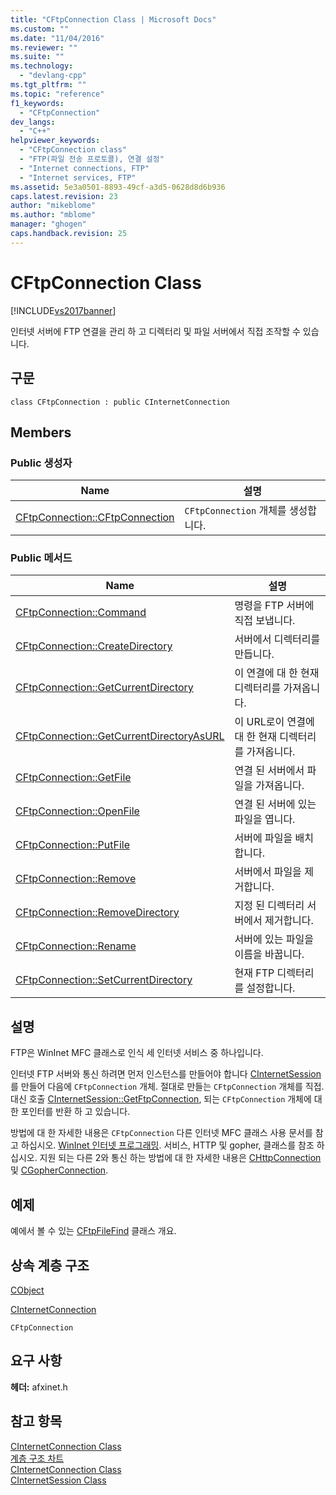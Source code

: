 ```yaml
---
title: "CFtpConnection Class | Microsoft Docs"
ms.custom: ""
ms.date: "11/04/2016"
ms.reviewer: ""
ms.suite: ""
ms.technology: 
  - "devlang-cpp"
ms.tgt_pltfrm: ""
ms.topic: "reference"
f1_keywords: 
  - "CFtpConnection"
dev_langs: 
  - "C++"
helpviewer_keywords: 
  - "CFtpConnection class"
  - "FTP(파일 전송 프로토콜), 연결 설정"
  - "Internet connections, FTP"
  - "Internet services, FTP"
ms.assetid: 5e3a0501-8893-49cf-a3d5-0628d8d6b936
caps.latest.revision: 23
author: "mikeblome"
ms.author: "mblome"
manager: "ghogen"
caps.handback.revision: 25
---
```

# CFtpConnection Class
[!INCLUDE[vs2017banner](../../assembler/inline/includes/vs2017banner.md)]

인터넷 서버에 FTP 연결을 관리 하 고 디렉터리 및 파일 서버에서 직접 조작할 수 있습니다.  
  
## 구문  
  
```  
class CFtpConnection : public CInternetConnection  
```  
  
## Members  
  
### Public 생성자  
  
|Name|설명|  
|----------|--------|  
|[CFtpConnection::CFtpConnection](../Topic/CFtpConnection::CFtpConnection.md)|`CFtpConnection` 개체를 생성합니다.|  
  
### Public 메서드  
  
|Name|설명|  
|----------|--------|  
|[CFtpConnection::Command](../Topic/CFtpConnection::Command.md)|명령을 FTP 서버에 직접 보냅니다.|  
|[CFtpConnection::CreateDirectory](../Topic/CFtpConnection::CreateDirectory.md)|서버에서 디렉터리를 만듭니다.|  
|[CFtpConnection::GetCurrentDirectory](../Topic/CFtpConnection::GetCurrentDirectory.md)|이 연결에 대 한 현재 디렉터리를 가져옵니다.|  
|[CFtpConnection::GetCurrentDirectoryAsURL](../Topic/CFtpConnection::GetCurrentDirectoryAsURL.md)|이 URL로이 연결에 대 한 현재 디렉터리를 가져옵니다.|  
|[CFtpConnection::GetFile](../Topic/CFtpConnection::GetFile.md)|연결 된 서버에서 파일을 가져옵니다.|  
|[CFtpConnection::OpenFile](../Topic/CFtpConnection::OpenFile.md)|연결 된 서버에 있는 파일을 엽니다.|  
|[CFtpConnection::PutFile](../Topic/CFtpConnection::PutFile.md)|서버에 파일을 배치합니다.|  
|[CFtpConnection::Remove](../Topic/CFtpConnection::Remove.md)|서버에서 파일을 제거합니다.|  
|[CFtpConnection::RemoveDirectory](../Topic/CFtpConnection::RemoveDirectory.md)|지정 된 디렉터리 서버에서 제거합니다.|  
|[CFtpConnection::Rename](../Topic/CFtpConnection::Rename.md)|서버에 있는 파일을 이름을 바꿉니다.|  
|[CFtpConnection::SetCurrentDirectory](../Topic/CFtpConnection::SetCurrentDirectory.md)|현재 FTP 디렉터리를 설정합니다.|  
  
## 설명  
 FTP은 WinInet MFC 클래스로 인식 세 인터넷 서비스 중 하나입니다.  
  
 인터넷 FTP 서버와 통신 하려면 먼저 인스턴스를 만들어야 합니다  [CInternetSession](../../mfc/reference/cinternetsession-class.md)를 만들어 다음에 `CFtpConnection` 개체.  절대로 만들는 `CFtpConnection` 개체를 직접. 대신 호출  [CInternetSession::GetFtpConnection](../Topic/CInternetSession::GetFtpConnection.md), 되는 `CFtpConnection` 개체에 대 한 포인터를 반환 하 고 있습니다.  
  
 방법에 대 한 자세한 내용은 `CFtpConnection` 다른 인터넷 MFC 클래스 사용 문서를 참고 하십시오.  [WinInet 인터넷 프로그래밍](../../mfc/win32-internet-extensions-wininet.md).  서비스, HTTP 및 gopher, 클래스를 참조 하십시오. 지원 되는 다른 2와 통신 하는 방법에 대 한 자세한 내용은  [CHttpConnection](../../mfc/reference/chttpconnection-class.md) 및  [CGopherConnection](../../mfc/reference/cgopherconnection-class.md).  
  
## 예제  
 예에서 볼 수 있는  [CFtpFileFind](../../mfc/reference/cftpfilefind-class.md) 클래스 개요.  
  
## 상속 계층 구조  
 [CObject](../../mfc/reference/cobject-class.md)  
  
 [CInternetConnection](../../mfc/reference/cinternetconnection-class.md)  
  
 `CFtpConnection`  
  
## 요구 사항  
 **헤더:**  afxinet.h  
  
## 참고 항목  
 [CInternetConnection Class](../../mfc/reference/cinternetconnection-class.md)   
 [계층 구조 차트](../../mfc/hierarchy-chart.md)   
 [CInternetConnection Class](../../mfc/reference/cinternetconnection-class.md)   
 [CInternetSession Class](../../mfc/reference/cinternetsession-class.md)
